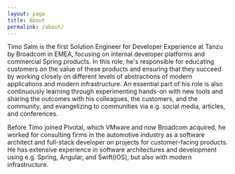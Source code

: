 ```yaml
---
layout: page
title: About
permalink: /about/
---
```


Timo Salm is the first Solution Engineer for Developer Experience at Tanzu by Broadcom in EMEA, focusing on internal developer platforms and commercial Spring products. In this role, he's responsible for educating customers on the value of these products and ensuring that they succeed by working closely on different levels of abstractions of modern applications and modern infrastructure.
An essential part of his role is also continuously learning through experimenting hands-on with new tools and sharing the outcomes with his colleagues, the customers, and the community, and evangelizing to communities via e.g. social media, articles, and conferences.

Before Timo joined Pivotal, which VMware and now Broadcom acquired, he worked for consulting firms in the automotive industry as a software architect and full-stack developer on projects for customer-facing products.
He has extensive experience in software architectures and development using e.g. Spring, Angular, and Swift(iOS), but also with modern infrastructure.
